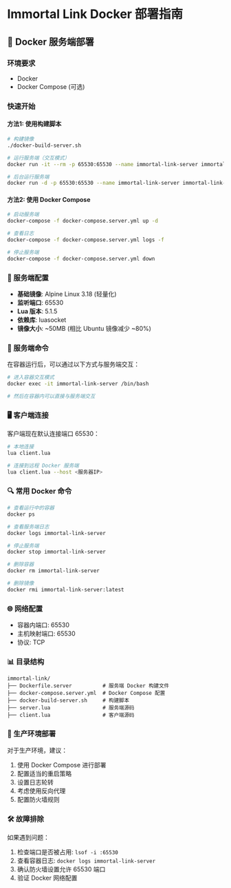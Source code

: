 # Immortal Link Docker 部署指南

## 🐳 Docker 服务端部署

### 环境要求
- Docker
- Docker Compose (可选)

### 快速开始

#### 方法1: 使用构建脚本
```bash
# 构建镜像
./docker-build-server.sh

# 运行服务端（交互模式）
docker run -it --rm -p 65530:65530 --name immortal-link-server immortal-link-server:latest

# 后台运行服务端
docker run -d -p 65530:65530 --name immortal-link-server immortal-link-server:latest
```

#### 方法2: 使用 Docker Compose
```bash
# 启动服务端
docker-compose -f docker-compose.server.yml up -d

# 查看日志
docker-compose -f docker-compose.server.yml logs -f

# 停止服务端
docker-compose -f docker-compose.server.yml down
```

### 🔧 服务端配置

- **基础镜像**: Alpine Linux 3.18 (轻量化)
- **监听端口**: 65530
- **Lua 版本**: 5.1.5
- **依赖库**: luasocket
- **镜像大小**: ~50MB (相比 Ubuntu 镜像减少 ~80%)

### 📝 服务端命令

在容器运行后，可以通过以下方式与服务端交互：

```bash
# 进入容器交互模式
docker exec -it immortal-link-server /bin/bash

# 然后在容器内可以直接与服务端交互
```

### 🖥️ 客户端连接

客户端现在默认连接端口 65530：

```bash
# 本地连接
lua client.lua

# 连接到远程 Docker 服务端
lua client.lua --host <服务器IP>
```

### 🔍 常用 Docker 命令

```bash
# 查看运行中的容器
docker ps

# 查看服务端日志
docker logs immortal-link-server

# 停止服务端
docker stop immortal-link-server

# 删除容器
docker rm immortal-link-server

# 删除镜像
docker rmi immortal-link-server:latest
```

### 🌐 网络配置

- 容器内端口: 65530
- 主机映射端口: 65530
- 协议: TCP

### 📊 目录结构

```
immortal-link/
├── Dockerfile.server          # 服务端 Docker 构建文件
├── docker-compose.server.yml  # Docker Compose 配置
├── docker-build-server.sh     # 构建脚本
├── server.lua                 # 服务端源码
├── client.lua                 # 客户端源码
```

### 🚀 生产环境部署

对于生产环境，建议：

1. 使用 Docker Compose 进行部署
2. 配置适当的重启策略
3. 设置日志轮转
4. 考虑使用反向代理
5. 配置防火墙规则

### 🛠️ 故障排除

如果遇到问题：

1. 检查端口是否被占用: `lsof -i :65530`
2. 查看容器日志: `docker logs immortal-link-server`
3. 确认防火墙设置允许 65530 端口
4. 验证 Docker 网络配置
